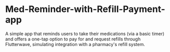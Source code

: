 # Med-Reminder-with-Refill-Payment-app
A simple app that reminds users to take their medications (via a basic timer) and offers a one-tap option to pay for and request refills through Flutterwave, simulating integration with a pharmacy's refill system.
